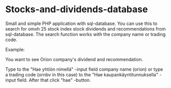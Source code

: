 # Stocks-and-dividends-database
Small and simple PHP application with sql-database. You can use this to search for omxh 25 stock index stock
dividends and recommendations from sql-database. The search function works with the company name or trading code.

Example:

You want to see Orion company's dividend and recommendation.

Type to the "Hae yhtiön nimellä" -input field company name (orion) or type a trading code (ornbv in this case) to the
"Hae kaupankäyntitunnuksella" -input field. After that click "hae" -button.



